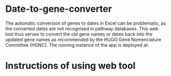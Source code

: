 # Date-to-gene-converter
The automatic conversion of genes to dates in Excel can be problematic, as the converted dates are not recognised in pathway databases. This web tool thus serves to convert the old gene names or dates back into the updated gene names as recommended by the HUGO Gene Nomenclature Committee (HGNC). The running instance of the app is deployed at:

# Instructions of using web tool
